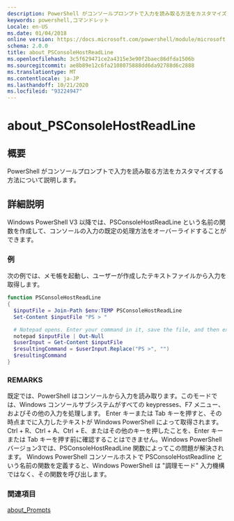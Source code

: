 ```yaml
---
description: PowerShell がコンソールプロンプトで入力を読み取る方法をカスタマイズする方法について説明します。
keywords: powershell,コマンドレット
Locale: en-US
ms.date: 01/04/2018
online version: https://docs.microsoft.com/powershell/module/microsoft.powershell.core/about/about_psconsolehostreadline?view=powershell-5.1&WT.mc_id=ps-gethelp
schema: 2.0.0
title: about_PSConsoleHostReadLine
ms.openlocfilehash: 3c5f629471ce2a4315e3e90f2baec86dfda1506b
ms.sourcegitcommit: ae8b89e12c6fa2108075888dd6da92788d6c2888
ms.translationtype: MT
ms.contentlocale: ja-JP
ms.lasthandoff: 10/21/2020
ms.locfileid: "93224947"
---
```

# <a name="about_psconsolehostreadline"></a>about_PSConsoleHostReadLine

## <a name="short-description"></a>概要

PowerShell がコンソールプロンプトで入力を読み取る方法をカスタマイズする方法について説明します。

## <a name="long-description"></a>詳細説明

Windows PowerShell V3 以降では、PSConsoleHostReadLine という名前の関数を作成して、コンソールの入力の既定の処理方法をオーバーライドすることができます。

### <a name="examples"></a>例

次の例では、メモ帳を起動し、ユーザーが作成したテキストファイルから入力を取得します。

```powershell
function PSConsoleHostReadLine
{
  $inputFile = Join-Path $env:TEMP PSConsoleHostReadLine
  Set-Content $inputFile "PS > "

  # Notepad opens. Enter your command in it, save the file, and then exit.
  notepad $inputFile | Out-Null
  $userInput = Get-Content $inputFile
  $resultingCommand = $userInput.Replace("PS >", "")
  $resultingCommand
}
```

### <a name="remarks"></a>REMARKS

既定では、PowerShell はコンソールから入力を読み取ります。このモードでは、Windows コンソールサブシステムがすべての keypresses、F7 メニュー、およびその他の入力を処理します。 Enter キーまたは Tab キーを押すと、その時点までに入力したテキストが Windows PowerShell によって取得されます。 Ctrl + R、Ctrl + A、Ctrl + E、またはその他のキーを押したことを、Enter キーまたは Tab キーを押す前に確認することはできません。Windows PowerShell バージョン3では、PSConsoleHostReadLine 関数によってこの問題が解決されます。 Windows PowerShell コンソールホストで PSConsoleHostReadline という名前の関数を定義すると、Windows PowerShell は "調理モード" 入力機構ではなく、その関数を呼び出します。

### <a name="see-also"></a>関連項目

[about_Prompts](about_Prompts.md)
